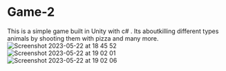 # Game-2
This is a simple game built in Unity with c# . Its aboutkilling  different types animals by shooting them with pizza and many more. 
![Screenshot 2023-05-22 at 18 45 52](https://github.com/KatoStevenMubiru/Game-2/assets/107347178/b8b46806-ac1f-4748-8ec5-5ac5bd27e45e)
![Screenshot 2023-05-22 at 19 02 01](https://github.com/KatoStevenMubiru/Game-2/assets/107347178/a7f7ed3e-c531-4f63-a7d5-36f743872265)
![Screenshot 2023-05-22 at 19 02 06](https://github.com/KatoStevenMubiru/Game-2/assets/107347178/d3655913-9610-446b-a5e8-b35e2c7ab439)
